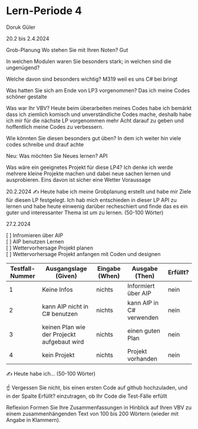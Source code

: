 # Lern-Periode 4
Doruk Güler

20.2 bis 2.4.2024

Grob-Planung
Wo stehen Sie mit Ihren Noten?
Gut

In welchen Modulen waren Sie besonders stark; in welchen sind die ungenügend?

Welche davon sind besonders wichtig?
M319 weil es uns C# bei bringt

Was hatten Sie sich am Ende von LP3 vorgenommen?
Das ich meine Codes schöner gestalte

Was war Ihr VBV?
Heute beim überarbeiten meines Codes habe ich bemärkt dass ich ziemlich komisch und unverständliche Codes mache, deshalb habe ich mir für die nächste LP vorgenommen mehr 
Acht darauf zu geben und hoffentlich meine Codes zu verbessern.

Wie könnten Sie diesen besonders gut üben?
In dem ich weiter hin viele codes schreibe und drauf achte

Neu: Was möchten Sie Neues lernen?
API

Was wäre ein geeignetes Projekt für diese LP4?
Ich denke ich werde mehrere kleine Projekte machen und dabei neue sachen lernen und ausprobieren. Eins davon ist sicher eine Wetter Voraussage

20.2.2024
✍️ Heute habe ich meine Grobplanung erstellt und habe mir Ziele für diesen LP festgelegt. Ich hab mich entschieden in dieser LP API zu lernen und habe heute einwenig darüber recheschiert und finde das es ein guter und interessanter Thema ist um zu lernen. (50-100 Wörter)

27.2.2024

[ ] Infromieren über AIP                 
[ ] AIP benutzen Lernen                     
[ ] Wettervorhersage Projekt planen                                
[ ] Wettervorhersage Projekt anfangen mit Coden und designen                          

| Testfall-Nummer | Ausgangslage (Given) | Eingabe (When) | Ausgabe (Then) | Erfüllt? |
| -------------- | -------------------- | -------------- | -------------- | -------- |
| 1              |        Keine Infos   |  nichts        | Informiert über AIP |  nein    |
| 2              |   kann AIP nicht in C# benutzen      |    nichts      | kann AIP in C# verwenden |     nein    |
| 3              |keinen Plan wie der Projeckt aufgebaut wird | nichts| einen guten Plan  |  nein  |
| 4              |   kein Projekt       |  nichts        | Projekt vorhanden  |     nein     |

✍️ Heute habe ich... (50-100 Wörter)

☝️ Vergessen Sie nicht, bis einen ersten Code auf github hochzuladen, und in der Spalte Erfüllt? einzutragen, ob Ihr Code die Test-Fälle erfüllt

Reflexion
Formen Sie Ihre Zusammenfassungen in Hinblick auf Ihren VBV zu einem zusammenhängenden Text von 100 bis 200 Wörtern (wieder mit Angabe in Klammern).
